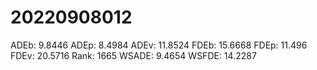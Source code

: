 # 20220908012

ADEb: 9.8446
ADEp: 8.4984
ADEv: 11.8524
FDEb: 15.6668
FDEp: 11.496
FDEv: 20.5716
Rank: 1665
WSADE: 9.4654
WSFDE: 14.2287